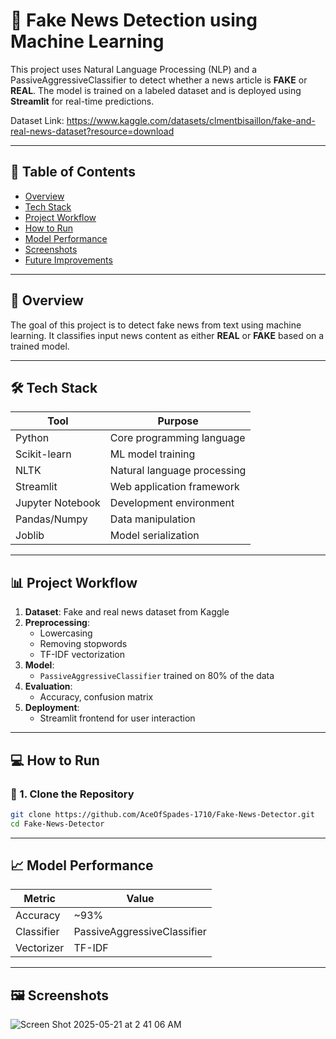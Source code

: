 # 📰 Fake News Detection using Machine Learning

This project uses Natural Language Processing (NLP) and a PassiveAggressiveClassifier to detect whether a news article is **FAKE** or **REAL**. The model is trained on a labeled dataset and is deployed using **Streamlit** for real-time predictions.

Dataset Link: https://www.kaggle.com/datasets/clmentbisaillon/fake-and-real-news-dataset?resource=download

---

## 📌 Table of Contents
- [Overview](#-overview)
- [Tech Stack](#-tech-stack)
- [Project Workflow](#-project-workflow)
- [How to Run](#-how-to-run)
- [Model Performance](#-model-performance)
- [Screenshots](#-screenshots)
- [Future Improvements](#-future-improvements)

---

## 📖 Overview

The goal of this project is to detect fake news from text using machine learning. It classifies input news content as either **REAL** or **FAKE** based on a trained model.

---

## 🛠 Tech Stack

| Tool           | Purpose                             |
|----------------|-------------------------------------|
| Python         | Core programming language           |
| Scikit-learn   | ML model training                   |
| NLTK           | Natural language processing         |
| Streamlit      | Web application framework           |
| Jupyter Notebook | Development environment            |
| Pandas/Numpy   | Data manipulation                   |
| Joblib         | Model serialization                 |

---

## 📊 Project Workflow

1. **Dataset**: Fake and real news dataset from Kaggle  
2. **Preprocessing**:
   - Lowercasing
   - Removing stopwords
   - TF-IDF vectorization
3. **Model**:
   - `PassiveAggressiveClassifier` trained on 80% of the data
4. **Evaluation**:
   - Accuracy, confusion matrix
5. **Deployment**:
   - Streamlit frontend for user interaction

---

## 💻 How to Run

### 🔧 1. Clone the Repository

```bash
git clone https://github.com/AceOfSpades-1710/Fake-News-Detector.git
cd Fake-News-Detector
```

---

## 📈 Model Performance

| Metric           | Value                             |
|------------------|-----------------------------------|
| Accuracy         | ~93%                              |
| Classifier       | PassiveAggressiveClassifier       |
| Vectorizer       | TF-IDF                            |

---

## 🖼 Screenshots

![Screen Shot 2025-05-21 at 2 41 06 AM](https://github.com/user-attachments/assets/a3ac9928-0f6f-485b-a3a6-1e09a108693c)


